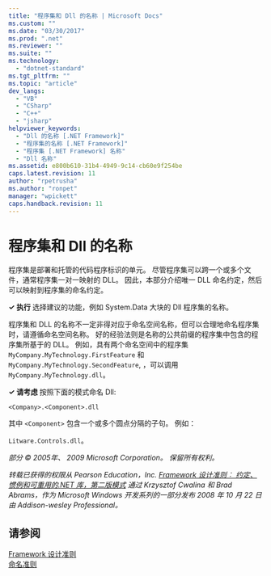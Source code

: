```yaml
---
title: "程序集和 Dll 的名称 | Microsoft Docs"
ms.custom: ""
ms.date: "03/30/2017"
ms.prod: ".net"
ms.reviewer: ""
ms.suite: ""
ms.technology: 
  - "dotnet-standard"
ms.tgt_pltfrm: ""
ms.topic: "article"
dev_langs: 
  - "VB"
  - "CSharp"
  - "C++"
  - "jsharp"
helpviewer_keywords: 
  - "Dll 的名称 [.NET Framework]"
  - "程序集的名称 [.NET Framework]"
  - "程序集 [.NET Framework] 名称"
  - "Dll 名称"
ms.assetid: e800b610-31b4-4949-9c14-cb60e9f254be
caps.latest.revision: 11
author: "rpetrusha"
ms.author: "ronpet"
manager: "wpickett"
caps.handback.revision: 11
---
```

# 程序集和 Dll 的名称
程序集是部署和托管的代码程序标识的单元。 尽管程序集可以跨一个或多个文件，通常程序集一对一映射的 DLL。 因此，本部分介绍唯一 DLL 命名约定，然后可以映射到程序集的命名约定。  
  
 **✓ 执行** 选择建议的功能，例如 System.Data 大块的 Dll 程序集的名称。  
  
 程序集和 DLL 的名称不一定非得对应于命名空间名称，但可以合理地命名程序集时，请遵循命名空间名称。 好的经验法则是名称的公共前缀的程序集中包含的程序集所基于的 DLL。 例如，具有两个命名空间中的程序集 `MyCompany.MyTechnology.FirstFeature` 和 `MyCompany.MyTechnology.SecondFeature`, ，可以调用 `MyCompany.MyTechnology.dll`。  
  
 **✓ 请考虑** 按照下面的模式命名 Dll:  
  
 `<Company>.<Component>.dll`  
  
 其中 `<Component>` 包含一个或多个圆点分隔的子句。 例如：  
  
 `Litware.Controls.dll`。  
  
 *部分 © 2005年、 2009 Microsoft Corporation。 保留所有权利。*  
  
 *转载已获得的权限从 Pearson Education，Inc. [Framework 设计准则︰ 约定、 惯例和可重用的.NET 库，第二版模式](http://www.informit.com/store/framework-design-guidelines-conventions-idioms-and-9780321545619) 通过 Krzysztof Cwalina 和 Brad Abrams，作为 Microsoft Windows 开发系列的一部分发布 2008 年 10 月 22 日由 Addison\-wesley Professional。*  
  
## 请参阅  
 [Framework 设计准则](../../../docs/standard/design-guidelines/index.md)   
 [命名准则](../../../docs/standard/design-guidelines/naming-guidelines.md)